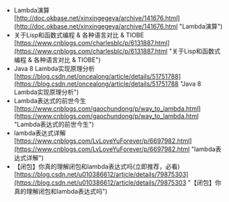 - Lambda演算<br>[http://doc.okbase.net/xinxingegeya/archive/141676.html](http://doc.okbase.net/xinxingegeya/archive/141676.html "Lambda演算")
- 关于Lisp和函数式编程 & 各种语言对比 & TIOBE<br>[https://www.cnblogs.com/charlesblc/p/6131887.html](https://www.cnblogs.com/charlesblc/p/6131887.html "关于Lisp和函数式编程 & 各种语言对比 & TIOBE")
- Java 8 Lambda实现原理分析<br>[https://blog.csdn.net/oncealong/article/details/51751788](https://blog.csdn.net/oncealong/article/details/51751788 "Java 8 Lambda实现原理分析")
- Lambda表达式的前世今生<br>[https://www.cnblogs.com/gaochundong/p/way_to_lambda.html](https://www.cnblogs.com/gaochundong/p/way_to_lambda.html "Lambda表达式的前世今生")
- lambda表达式详解<br>[https://www.cnblogs.com/LvLoveYuForever/p/6697982.html](https://www.cnblogs.com/LvLoveYuForever/p/6697982.html "lambda表达式详解")
- 【闭包】你真的理解闭包和lambda表达式吗(立即推荐，必看)<br>[https://blog.csdn.net/u010386612/article/details/79875303](https://blog.csdn.net/u010386612/article/details/79875303 "【闭包】你真的理解闭包和lambda表达式吗")